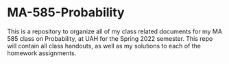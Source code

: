 # MA-585-Probability
This is a repository to organize all of my class related documents for my MA 585 class on Probability, at UAH for the Spring 2022 semester. This repo will contain all class handouts, as well as my solutions to each of the homework assignments.
